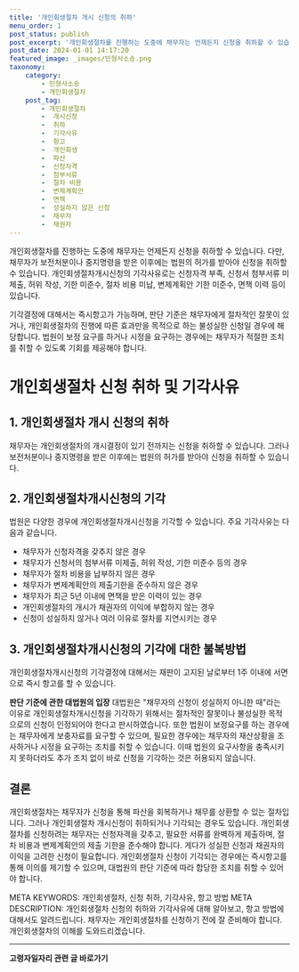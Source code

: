 ```yaml
---
title: '개인회생절차 개시 신청의 취하'
menu_order: 1
post_status: publish
post_excerpt: '개인회생절차를 진행하는 도중에 채무자는 언제든지 신청을 취하할 수 있습니다. 다만, 채무자가 보전처분이나 중지명령을 받은 이후에는 법원의 허가를 받아야 신청을 취하할 수 있습니다. 개인회생절차개시신청의 기각사유로는 신청자격 부족, 신청서 첨부서류 미제출, 허위 작성, 기한 미준수, 절차 비용 미납, 변제계획안 기한 미준수, 면책 이력 등이 있습니다.'
post_date: 2024-01-01 14:17:20
featured_image: _images/민형사소송.png
taxonomy:
    category:
        - 민형사소송
        - 개인회생절차
    post_tag:
        - 개인회생절차
        -  개시신청
        -  취하
        -  기각사유
        -  항고
        -  개인회생
        -  파산
        -  신청자격
        -  첨부서류
        -  절차 비용
        -  변제계획안
        -  면책
        -  성실하지 않은 신청
        -  채무자
        -  채권자
---
```



개인회생절차를 진행하는 도중에 채무자는 언제든지 신청을 취하할 수 있습니다. 다만, 채무자가 보전처분이나 중지명령을 받은 이후에는 법원의 허가를 받아야 신청을 취하할 수 있습니다. 개인회생절차개시신청의 기각사유로는 신청자격 부족, 신청서 첨부서류 미제출, 허위 작성, 기한 미준수, 절차 비용 미납, 변제계획안 기한 미준수, 면책 이력 등이 있습니다. 

기각결정에 대해서는 즉시항고가 가능하며, 판단 기준은 채무자에게 절차적인 잘못이 있거나, 개인회생절차의 진행에 따른 효과만을 목적으로 하는 불성실한 신청일 경우에 해당합니다. 법원이 보정 요구를 하거나 시정을 요구하는 경우에는 채무자가 적절한 조치를 취할 수 있도록 기회를 제공해야 합니다. 

# 개인회생절차 신청 취하 및 기각사유

## 1. 개인회생절차 개시 신청의 취하

채무자는 개인회생절차의 개시결정이 있기 전까지는 신청을 취하할 수 있습니다. 그러나 보전처분이나 중지명령을 받은 이후에는 법원의 허가를 받아야 신청을 취하할 수 있습니다.

## 2. 개인회생절차개시신청의 기각

법원은 다양한 경우에 개인회생절차개시신청을 기각할 수 있습니다. 주요 기각사유는 다음과 같습니다.
- 채무자가 신청자격을 갖추지 않은 경우
- 채무자가 신청서의 첨부서류 미제출, 허위 작성, 기한 미준수 등의 경우
- 채무자가 절차 비용을 납부하지 않은 경우
- 채무자가 변제계획안의 제출기한을 준수하지 않은 경우
- 채무자가 최근 5년 이내에 면책을 받은 이력이 있는 경우
- 개인회생절차의 개시가 채권자의 이익에 부합하지 않는 경우
- 신청이 성실하지 않거나 여러 이유로 절차를 지연시키는 경우

## 3. 개인회생절차개시신청의 기각에 대한 불복방법

개인회생절차개시신청의 기각결정에 대해서는 재판이 고지된 날로부터 1주 이내에 서면으로 즉시 항고를 할 수 있습니다.

**판단 기준에 관한 대법원의 입장**
대법원은 "채무자의 신청이 성실하지 아니한 때"라는 이유로 개인회생절차개시신청을 기각하기 위해서는 절차적인 잘못이나 불성실한 목적으로의 신청이 인정되어야 한다고 판시하였습니다. 또한 법원이 보정요구를 하는 경우에는 채무자에게 보충자료를 요구할 수 있으며, 필요한 경우에는 채무자의 재산상황을 조사하거나 시정을 요구하는 조치를 취할 수 있습니다. 이때 법원의 요구사항을 충족시키지 못하더라도 추가 조치 없이 바로 신청을 기각하는 것은 허용되지 않습니다.

## 결론

개인회생절차는 채무자가 신청을 통해 파산을 회복하거나 채무를 상환할 수 있는 절차입니다. 그러나 개인회생절차 개시신청이 취하되거나 기각되는 경우도 있습니다. 개인회생절차를 신청하려는 채무자는 신청자격을 갖추고, 필요한 서류를 완벽하게 제출하며, 절차 비용과 변제계획안의 제출 기한을 준수해야 합니다. 게다가 성실한 신청과 채권자의 이익을 고려한 신청이 필요합니다. 개인회생절차 신청이 기각되는 경우에는 즉시항고를 통해 이의를 제기할 수 있으며, 대법원의 판단 기준에 따라 합당한 조치를 취할 수 있어야 합니다.

META KEYWORDS: 개인회생절차, 신청 취하, 기각사유, 항고 방법
META DESCRIPTION: 개인회생절차 신청의 취하와 기각사유에 대해 알아보고, 항고 방법에 대해서도 알려드립니다. 채무자는 개인회생절차를 신청하기 전에 잘 준비해야 합니다. 개인회생절차의 이해를 도와드리겠습니다.
<!-- wp:separator -->
<hr class="wp-block-separator has-alpha-channel-opacity"/>
<!-- /wp:separator -->

<!-- wp:group {"backgroundColor":"base","layout":{"type":"constrained"}} -->
<div class="wp-block-group has-base-background-color has-background"><!-- wp:paragraph {"align":"center","fontSize":"medium"} -->
<p class="has-text-align-center has-large-font-size"><strong>고령자일자리 관련 글 바로가기</strong></p>
<!-- /wp:paragraph -->


<!-- wp:latest-posts
{"categories":[{"id":10558,"count":19,"description":"","link":"https://uknowlaw.com/category/%ea%b3%a0%eb%a0%b9%ec%9e%90%ec%9d%bc%ec%9e%90%eb%a6%ac/","name":"고령자일자리","slug":"고령자일자리","taxonomy":"category","parent":0,"meta":[],"_links":{"self":[{"href":"https://uknowlaw.com/wp-json/wp/v2/categories/10558"}],"collection":[{"href":"https://uknowlaw.com/wp-json/wp/v2/categories"}],"about":[{"href":"https://uknowlaw.com/wp-json/wp/v2/taxonomies/category"}],"wp:post_type":[{"href":"https://uknowlaw.com/wp-json/wp/v2/posts?categories=10558"}],"curies":[{"name":"wp","href":"https://api.w.org/{rel}","templated":true}]}}],"postsToShow":100,"excerptLength":28,"postLayout":"grid","columns":2,"featuredImageAlign":"left","featuredImageSizeSlug":"large","fontSize":"small"} /--></div>
<!-- /wp:group -->